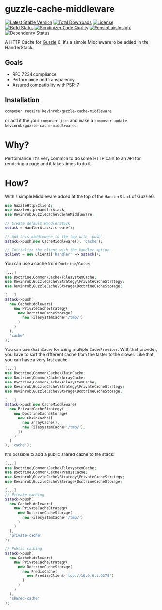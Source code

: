 # guzzle-cache-middleware

[![Latest Stable Version](https://poser.pugx.org/kevinrob/guzzle-cache-middleware/v/stable)](https://packagist.org/packages/kevinrob/guzzle-cache-middleware) [![Total Downloads](https://poser.pugx.org/kevinrob/guzzle-cache-middleware/downloads)](https://packagist.org/packages/kevinrob/guzzle-cache-middleware) [![License](https://poser.pugx.org/kevinrob/guzzle-cache-middleware/license)](https://packagist.org/packages/kevinrob/guzzle-cache-middleware)  
[![Build Status](https://travis-ci.org/Kevinrob/guzzle-cache-middleware.svg?branch=master)](https://travis-ci.org/Kevinrob/guzzle-cache-middleware) [![Scrutinizer Code Quality](https://scrutinizer-ci.com/g/Kevinrob/guzzle-cache-middleware/badges/quality-score.png?b=master)](https://scrutinizer-ci.com/g/Kevinrob/guzzle-cache-middleware/?branch=master) [![SensioLabsInsight](https://insight.sensiolabs.com/projects/077ec9d6-9362-43be-83c9-cf1db2c9c802/mini.png)](https://insight.sensiolabs.com/projects/077ec9d6-9362-43be-83c9-cf1db2c9c802)  
[![Dependency Status](https://www.versioneye.com/php/kevinrob:guzzle-cache-middleware/badge.png)](https://www.versioneye.com/php/kevinrob:guzzle-cache-middleware)  


A HTTP Cache for [Guzzle](https://github.com/guzzle/guzzle) 6. It's a simple Middleware to be added in the HandlerStack.

## Goals
- RFC 7234 compliance
- Performance and transparency
- Assured compatibility with PSR-7

## Installation

`composer require kevinrob/guzzle-cache-middleware`

or add it the your `composer.json` and make a `composer update kevinrob/guzzle-cache-middleware`.

# Why?
Performance. It's very common to do some HTTP calls to an API for rendering a page and it takes times to do it.

# How?
With a simple Middleware added at the top of the `HandlerStack` of Guzzle6.

```php
use GuzzleHttp\Client;
use GuzzleHttp\HandlerStack;
use Kevinrob\GuzzleCache\CacheMiddleware;

// Create default HandlerStack
$stack = HandlerStack::create();

// Add this middleware to the top with `push`
$stack->push(new CacheMiddleware(), 'cache');

// Initialize the client with the handler option
$client = new Client(['handler' => $stack]);
```

You can use a cache from `Doctrine/Cache`:
```php
[...]
use Doctrine\Common\Cache\FilesystemCache;
use Kevinrob\GuzzleCache\Strategy\PrivateCacheStrategy;
use Kevinrob\GuzzleCache\Storage\DoctrineCacheStorage;

[...]
$stack->push(
  new CacheMiddleware(
    new PrivateCacheStrategy(
      new DoctrineCacheStorage(
        new FilesystemCache('/tmp/')
      )
    )
  ), 
  'cache'
);
```

You can use `ChainCache` for using multiple `CacheProvider`. With that provider, you have to sort the different cache from the faster to the slower. Like that, you can have a very fast cache.
```php
[...]
use Doctrine\Common\Cache\ChainCache;
use Doctrine\Common\Cache\ArrayCache;
use Doctrine\Common\Cache\FilesystemCache;
use Kevinrob\GuzzleCache\Strategy\PrivateCacheStrategy;
use Kevinrob\GuzzleCache\Storage\DoctrineCacheStorage;

[...]
$stack->push(new CacheMiddleware(
  new PrivateCacheStrategy(
    new DoctrineCacheStorage(
      new ChainCache([
        new ArrayCache(),
        new FilesystemCache('/tmp/'),
      ])
    )
  )
), 'cache');
```

It's possible to add a public shared cache to the stack:
```php
[...]
use Doctrine\Common\Cache\FilesystemCache;
use Doctrine\Common\Cache\PredisCache;
use Kevinrob\GuzzleCache\Strategy\PrivateCacheStrategy;
use Kevinrob\GuzzleCache\Storage\DoctrineCacheStorage;

[...]
// Private caching
$stack->push(
  new CacheMiddleware(
    new PrivateCacheStrategy(
      new DoctrineCacheStorage(
        new FilesystemCache('/tmp/')
      )
    )
  ), 
  'private-cache'
);

// Public caching
$stack->push(
  new CacheMiddleware(
    new PrivateCacheStrategy(
      new DoctrineCacheStorage(
        new PredisCache(
          new Predis\Client('tcp://10.0.0.1:6379')
        )
      )
    )
  ), 
  'shared-cache'
);
```
